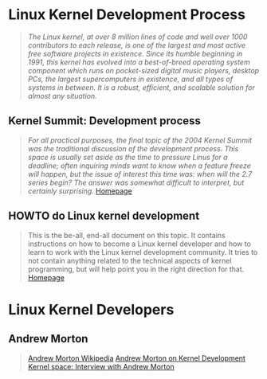 # Linux Kernel Development Process

> _The Linux kernel, at over 8 million lines of code and well over 1000 contributors to each release, is one of the largest and most active free software projects in existence.  Since its humble beginning in 1991, this kernel has evolved into a best-of-breed operating system component which runs on pocket-sized digital music players, desktop PCs, the largest supercomputers in existence, and all types of systems in between.  It is a robust, efficient, and scalable solution for almost any situation._

## Kernel Summit: Development process

> _For all practical purposes, the final topic of the 2004 Kernel Summit was the traditional discussion of the development process. This space is usually set aside as the time to pressure Linus for a deadline; often inquiring minds want to know when a feature freeze will happen, but the issue of interest this time was: when will the 2.7 series begin? The answer was somewhat difficult to interpret, but certainly surprising._ [Homepage](https://lwn.net/Articles/94386/)

## HOWTO do Linux kernel development

> This is the be-all, end-all document on this topic.  It contains
instructions on how to become a Linux kernel developer and how to learn
to work with the Linux kernel development community.  It tries to not
contain anything related to the technical aspects of kernel programming,
but will help point you in the right direction for that. [Homepage](https://git.kernel.org/pub/scm/linux/kernel/git/torvalds/linux.git/tree/Documentation/process/howto.rst)

# Linux Kernel Developers

## Andrew Morton

> [Andrew Morton Wikipedia](https://en.wikipedia.org/wiki/Andrew_Morton_(computer_programmer))
> [Andrew Morton on Kernel Development](https://lwn.net/Articles/285088/)
> [Kernel space: Interview with Andrew Morton](https://www.networkworld.com/article/2280848/software/kernel-space--interview-with-andrew-morton.html)